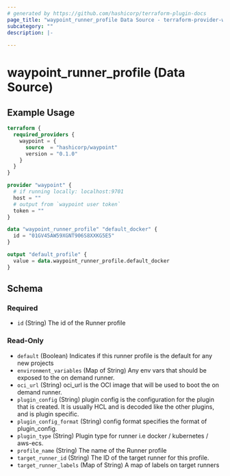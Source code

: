 ```yaml
---
# generated by https://github.com/hashicorp/terraform-plugin-docs
page_title: "waypoint_runner_profile Data Source - terraform-provider-waypoint"
subcategory: ""
description: |-
  
---
```


# waypoint_runner_profile (Data Source)



## Example Usage

```terraform
terraform {
  required_providers {
    waypoint = {
      source  = "hashicorp/waypoint"
      version = "0.1.0"
    }
  }
}

provider "waypoint" {
  # if running locally: localhost:9701
  host = ""
  # output from `waypoint user token`
  token = ""
}

data "waypoint_runner_profile" "default_docker" {
  id = "01GV45AW59XGNT906S8XXKG5E5"
}

output "default_profile" {
  value = data.waypoint_runner_profile.default_docker
}
```

<!-- schema generated by tfplugindocs -->
## Schema

### Required

- `id` (String) The id of the Runner profile

### Read-Only

- `default` (Boolean) Indicates if this runner profile is the default for any new projects
- `environment_variables` (Map of String) Any env vars that should be exposed to the on demand runner.
- `oci_url` (String) oci_url is the OCI image that will be used to boot the on demand runner.
- `plugin_config` (String) plugin config is the configuration for the plugin that is created. It is usually HCL and is decoded like the other plugins, and is plugin specific.
- `plugin_config_format` (String) config format specifies the format of plugin_config.
- `plugin_type` (String) Plugin type for runner i.e docker / kubernetes / aws-ecs.
- `profile_name` (String) The name of the Runner profile
- `target_runner_id` (String) The ID of the target runner for this profile.
- `target_runner_labels` (Map of String) A map of labels on target runners


